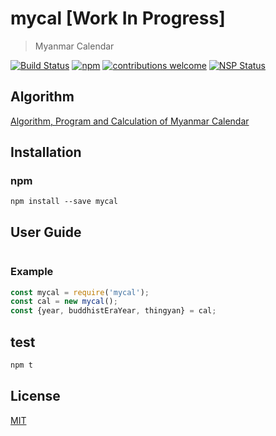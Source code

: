 # mycal [Work In Progress]

> Myanmar Calendar

[![Build Status][travis]][travis-url]
[![npm][npm-download]][npm-dl-url]
[![contributions welcome][contri]][contri-url]
[![NSP Status][nsp]][nsp-url]

## Algorithm

[Algorithm, Program and Calculation of Myanmar Calendar][algorithm]

## Installation

### npm

```shell
npm install --save mycal
```

## User Guide

```javascript
```

### Example

```javascript
const mycal = require('mycal');
const cal = new mycal();
const {year, buddhistEraYear, thingyan} = cal;
```

## test

```javascript
npm t
```

## License

[MIT](./LICENSE)

[algorithm]: https://coolemerald.blogspot.com/2013/06/algorithm-program-and-calculation-of.html
[contri]: https://img.shields.io/badge/contributions-welcome-brightgreen.svg?style=flat
[contri-url]: https://github.com/AungMyoKyaw/mycal/issues
[travis]: https://travis-ci.org/AungMyoKyaw/mycal.svg?branch=master
[travis-url]: https://travis-ci.org/AungMyoKyaw/mycal
[nsp]: https://nodesecurity.io/orgs/aung-myo-kyaw/projects/ee320ba2-3ac2-468d-a886-c8d06850a671/badge
[nsp-url]: https://nodesecurity.io/orgs/aung-myo-kyaw/projects/ee320ba2-3ac2-468d-a886-c8d06850a671
[npm-download]: https://img.shields.io/npm/dt/mycal.svg
[npm-dl-url]: https://www.npmjs.com/package/mycal
